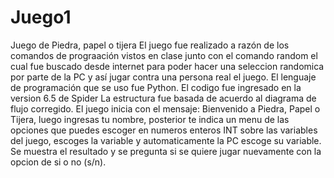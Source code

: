 # Juego1
Juego de Piedra, papel o tijera
El juego fue realizado a razón de los comandos de prograación vistos en clase junto con el comando random el cual fue buscado desde internet para poder hacer una seleccion randomica por parte de la PC y así jugar contra una persona real el juego.
El lenguaje de programación que se uso fue Python.
El codigo fue ingresado en la version 6.5 de Spider 
La estructura fue basada de acuerdo al diagrama de flujo corregido.
El juego inicia con el mensaje:
Bienvenido a Piedra, Papel o Tijera, luego ingresas tu nombre, posterior te indica un menu de las opciones que puedes escoger en numeros enteros INT sobre las variables del juego, escoges la variable y automaticamente la PC escoge su variable. Se muestra el resultado y se pregunta si se quiere jugar nuevamente con la opcion de si o no (s/n).
